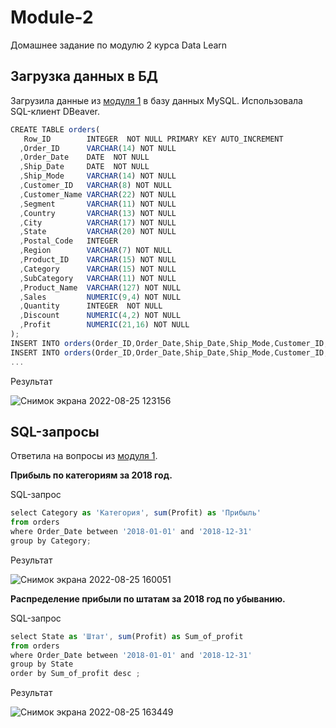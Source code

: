 # Module-2
Домашнее задание по модулю 2 курса Data Learn

Загрузка данных в БД
---

Загрузила данные из [модуля 1](https://github.com/EkaterinaSovetkina/DE-101-Module1) в базу данных MySQL. Использовала SQL-клиент DBeaver.

``` js
CREATE TABLE orders(
   Row_ID        INTEGER  NOT NULL PRIMARY KEY AUTO_INCREMENT
  ,Order_ID      VARCHAR(14) NOT NULL
  ,Order_Date    DATE  NOT NULL
  ,Ship_Date     DATE  NOT NULL
  ,Ship_Mode     VARCHAR(14) NOT NULL
  ,Customer_ID   VARCHAR(8) NOT NULL
  ,Customer_Name VARCHAR(22) NOT NULL
  ,Segment       VARCHAR(11) NOT NULL
  ,Country       VARCHAR(13) NOT NULL
  ,City          VARCHAR(17) NOT NULL
  ,State         VARCHAR(20) NOT NULL
  ,Postal_Code   INTEGER 
  ,Region        VARCHAR(7) NOT NULL
  ,Product_ID    VARCHAR(15) NOT NULL
  ,Category      VARCHAR(15) NOT NULL
  ,SubCategory   VARCHAR(11) NOT NULL
  ,Product_Name  VARCHAR(127) NOT NULL
  ,Sales         NUMERIC(9,4) NOT NULL
  ,Quantity      INTEGER  NOT NULL
  ,Discount      NUMERIC(4,2) NOT NULL
  ,Profit        NUMERIC(21,16) NOT NULL
);
INSERT INTO orders(Order_ID,Order_Date,Ship_Date,Ship_Mode,Customer_ID,Customer_Name,Segment,Country,City,State,Postal_Code,Region,Product_ID,Category,SubCategory,Product_Name,Sales,Quantity,Discount,Profit) VALUES ('CA-2018-152156','2018-11-08','2018-11-11','Second Class','CG-12520','Claire Gute','Consumer','United States','Henderson','Kentucky',42420,'South','FUR-BO-10001798','Furniture','Bookcases','Bush Somerset Collection Bookcase',261.96,2,0,41.9136);	
INSERT INTO orders(Order_ID,Order_Date,Ship_Date,Ship_Mode,Customer_ID,Customer_Name,Segment,Country,City,State,Postal_Code,Region,Product_ID,Category,SubCategory,Product_Name,Sales,Quantity,Discount,Profit) VALUES ('CA-2018-152156','2018-11-08','2018-11-11','Second Class','CG-12520','Claire Gute','Consumer','United States','Henderson','Kentucky',42420,'South','FUR-CH-10000454','Furniture','Chairs','Hon Deluxe Fabric Upholstered Stacking Chairs, Rounded Back',	731.94,3,0,219.582	);	
...
```

Результат

![Снимок экрана 2022-08-25 123156](https://user-images.githubusercontent.com/108063450/186616667-cfce9da1-3325-4625-a3ce-46b40d3b5d8f.png)


SQL-запросы
---

Ответила на вопросы из [модуля 1](https://github.com/EkaterinaSovetkina/DE-101-Module1).

**Прибыль по категориям за 2018 год.**

SQL-запрос
``` js
select Category as 'Категория', sum(Profit) as 'Прибыль'
from orders 
where Order_Date between '2018-01-01' and '2018-12-31'
group by Category;
```

Результат

![Снимок экрана 2022-08-25 160051](https://user-images.githubusercontent.com/108063450/186658922-bb65f935-d432-44bf-8c2a-3d7b3e619833.png)


**Распределение прибыли по штатам за 2018 год по убыванию.**

SQL-запрос
``` js
select State as 'Штат', sum(Profit) as Sum_of_profit 
from orders 
where Order_Date between '2018-01-01' and '2018-12-31'
group by State
order by Sum_of_profit desc ;
```

Результат

![Снимок экрана 2022-08-25 163449](https://user-images.githubusercontent.com/108063450/186666054-7b04e713-9d92-4804-84cf-4aa3b9eba3ff.png)

